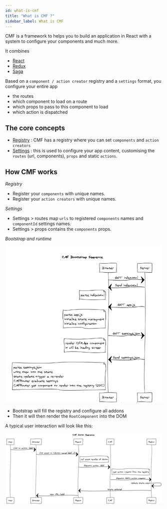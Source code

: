 ```yaml
---
id: what-is-cmf
title: "What is CMF ?"
sidebar_label: What is CMF
---
```


CMF is a framework to helps you to build an application in React with a system to configure your components and much more.

It combines
* [React](https://reactjs.org)
* [Redux](https://redux.js.org/)
* [Saga](https://redux-saga.js.org)

Based on a `component / action creator` registry and a `settings` format, you configure your entire app
* the routes
* which component to load on a route
* which props to pass to this component to load
* which action is dispatched

## The core concepts
* [Registry](./core-registry.md) : CMF has a registry where you can set `components` and `action creators`
* [Settings](./core-settings.md) : this is used to configure your app content, customising the `routes` (url, components), `props` and static `actions`.

## How CMF works

*Registry*
* Register your `components` with unique names.
* Register your `action creators` with unique names.

*Settings*
* Settings > routes map `urls` to registered `components` names and `componentId` settings names.
* Settings > props contains the `components` props.

*Bootstrap and runtime*

![CMF Bootstrap sequence diagram](assets/CMF-bootstrap-diagram.png)

* Bootstrap will fill the registry and configure all addons
* Then it will then render the `RootComponent` into the DOM

A typical user interaction will look like this:

![CMF action sequence diagram](assets/CMF-action-diagram.png)
